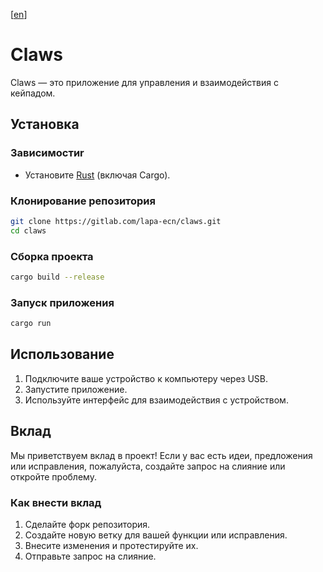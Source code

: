 [[en](./README.md)]

# Claws
Claws — это приложение для управления и взаимодействия с кейпадом.

## Установка
### Зависимостиr
- Установите [Rust](https://www.rust-lang.org/tools/install) (включая Cargo).

### Клонирование репозитория
```bash
git clone https://gitlab.com/lapa-ecn/claws.git
cd claws
```

### Сборка проекта
```bash
cargo build --release
```

### Запуск приложения
```bash
cargo run
```

## Использование
1. Подключите ваше устройство к компьютеру через USB.
2. Запустите приложение.
3. Используйте интерфейс для взаимодействия с устройством.

## Вклад
Мы приветствуем вклад в проект! Если у вас есть идеи, предложения или исправления, пожалуйста, создайте запрос на слияние или откройте проблему.

### Как внести вклад
1. Сделайте форк репозитория.
2. Создайте новую ветку для вашей функции или исправления.
3. Внесите изменения и протестируйте их.
4. Отправьте запрос на слияние.
